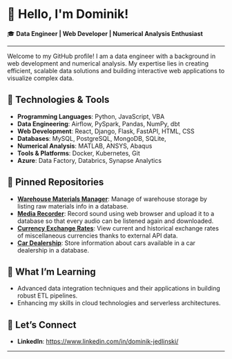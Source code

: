 # 👋 Hello, I'm Dominik!

🎓 **Data Engineer | Web Developer | Numerical Analysis Enthusiast**

---

Welcome to my GitHub profile! I am a data engineer with a background in web development and numerical analysis. My expertise lies in creating efficient, scalable data solutions and building interactive web applications to visualize complex data.

## 🔧 **Technologies & Tools**

- **Programming Languages**: Python, JavaScript, VBA
- **Data Engineering**: Airflow, PySpark, Pandas, NumPy, dbt
- **Web Development**: React, Django, Flask, FastAPI, HTML, CSS
- **Databases**: MySQL, PostgreSQL, MongoDB, SQLite,
- **Numerical Analysis**: MATLAB, ANSYS, Abaqus
- **Tools & Platforms**: Docker, Kubernetes, Git
- **Azure**: Data Factory, Databrics, Synapse Analytics

## 🌟 **Pinned Repositories**

- **[Warehouse Materials Manager](https://github.com/domjed/Warehouse-Materials-Manager)**: Manage of warehouse storage by listing raw materials info in a database.
- **[Media Recorder](https://github.com/domjed/Media-Recorder)**: Record sound using web browser and upload it to a database so that every audio can be listened again and downloaded.
- **[Currency Exchange Rates](https://github.com/domjed/Currency-Exchange-Rates)**: View current and historical exchange rates of miscellaneous currencies thanks to external API data.
- **[Car Dealership](https://github.com/domjed/Car-Dealership)**: Store information about cars available in a car dealership in a database.

## 🌱 **What I’m Learning**

- Advanced data integration techniques and their applications in building robust ETL pipelines.
- Enhancing my skills in cloud technologies and serverless architectures.

## 💬 **Let’s Connect**

- **LinkedIn**: https://www.linkedin.com/in/dominik-jedlinski/

---

<!--
🌟 **Pinned Repositories**

- **[Data Pipeline Project](#)**: An end-to-end data pipeline using Apache Spark and Airflow.
- **[Web Dashboard](#)**: An interactive data visualization dashboard built with React and D3.js.
- **[FEA Simulation Scripts](#)**: A collection of scripts for performing finite element analysis using MATLAB and Python.

---

Thank you for visiting my profile! Explore my repositories and let’s create something amazing together!

-->
